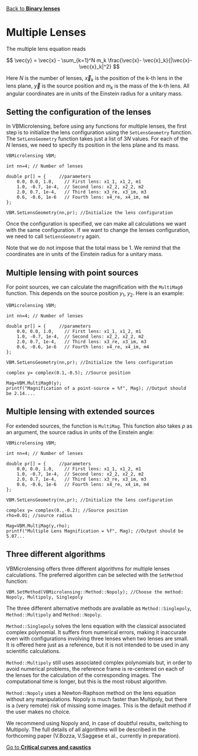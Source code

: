 [Back to **Binary lenses**](BinaryLenses.md)


# Multiple Lenses

The multiple lens equation reads

$$ \vec{y} = \vec{x} - \sum_{k=1}^N m_k \frac{\vec{x}- \vec{x}_k}{|\vec{x}- \vec{x}_k|^2} $$

Here $N$ is the number of lenses, $\vec{x}_k$ is the position of the k-th lens in the lens plane, $\vec{y}$ is the source position and $m_k$ is the mass of the k-th lens. All angular coordinates are in units of the Einstein radius for a unitary mass. 

## Setting the configuration of the lenses

In VBMicrolensing, before using any functions for multiple lenses, the first step is to initialize the lens configuration using the `SetLensGeometry` function. The `SetLensGeometry` function takes just a list of $3N$ values. For each of the $N$ lenses, we need to specify its position in the lens plane and its mass.

```
VBMicrolensing VBM;

int nn=4; // Number of lenses

double pr[] = {     //parameters
    0.0, 0.0, 1.0,    // First lens: x1_1, x1_2, m1
    1.0, -0.7, 1e-4,  // Second lens: x2_2, x2_2, m2
    2.0, 0.7, 1e-4,   // Third lens: x3_re, x3_im, m3
    0.6, -0.6, 1e-6   // Fourth lens: x4_re, x4_im, m4
};

VBM.SetLensGeometry(nn,pr); //Initialize the lens configuration

```

Once the configuration is specified, we can make all calculations we want with the same configuration. If we want to change the lenses configuration, we need to call `SetLensGeometry` again.

Note that we do not impose that the total mass be 1. We remind that the coordinates are in units of the Einstein radius for a unitary mass.

## Multiple lensing with point sources

For point sources, we can calculate the magnification with the `MultiMag0` function. This depends on the source position $y_1$, $y_2$. Here is an example:

```
VBMicrolensing VBM;

int nn=4; // Number of lenses

double pr[] = {     //parameters
    0.0, 0.0, 1.0,    // First lens: x1_1, x1_2, m1
    1.0, -0.7, 1e-4,  // Second lens: x2_2, x2_2, m2
    2.0, 0.7, 1e-4,   // Third lens: x3_re, x3_im, m3
    0.6, -0.6, 1e-6   // Fourth lens: x4_re, x4_im, m4
};

VBM.SetLensGeometry(nn,pr); //Initialize the lens configuration

complex y= complex(0.1,-0.5); //Source position 

Mag=VBM.MultiMag0(y);  
printf("Magnification of a point-source = %f", Mag); //Output should be 2.14....
```

## Multiple lensing with extended sources

For extended sources, the function is `MultiMag`. This function also takes $\rho$ as an argument, the source radius in units of the Einstein angle:

```
VBMicrolensing VBM;

int nn=4; // Number of lenses

double pr[] = {     //parameters
    0.0, 0.0, 1.0,    // First lens: x1_1, x1_2, m1
    1.0, -0.7, 1e-4,  // Second lens: x2_2, x2_2, m2
    2.0, 0.7, 1e-4,   // Third lens: x3_re, x3_im, m3
    0.6, -0.6, 1e-6   // Fourth lens: x4_re, x4_im, m4
};

VBM.SetLensGeometry(nn,pr); //Initialize the lens configuration

complex y= complex(0.,-0.2); //Source position 
rho=0.01; //source radius

Mag=VBM.MultiMag(y,rho); 
printf("Multiple Lens Magnification = %f", Mag); //Output should be 5.07...

```

## Three different algorithms

VBMicrolensing offers three different algorithms for multiple lenses calculations. The preferred algorithm can be selected with the `SetMethod` function:
```
VBM.SetMethod(VBMicrolensing::Method::Nopoly); //Choose the method: Nopoly, Multipoly, Singlepoly
```

The three different alternative methods are available as `Method::Singlepoly`, `Method::Multipoly` and `Method::Nopoly`.

`Method::Singlepoly` solves the lens equation with the classical associated complex polynomial. It suffers from numerical errors, making it inaccurate even with configurations involving three lenses when two lenses are small. It is offered here just as a reference, but it is not intended to be used in any scientific calculations.

`Method::Multipoly` still uses associated complex polynomials but, in order to avoid numerical problems, the reference frame is re-centered on each of the lenses for the calculation of the corresponding images. The computational time is longer, but this is the most robust algorithm.

`Method::Nopoly` uses a Newton-Raphson method on the lens equation without any manipulations. Nopoly is much faster than Multipoly, but there is a (very remote) risk of missing some images. This is the default method if the user makes no choice.

We recommend using Nopoly and, in case of doubtful results, switching to Multipoly. The full details of all algorithms will be described in the forthcoming paper (V.Bozza, V.Saggese et al., currently in preparation).

[Go to **Critical curves and caustics**](CriticalCurvesAndCaustics.md)
